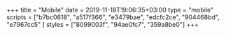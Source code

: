 +++
title = "Mobile"
date = 2019-11-18T19:06:35+03:00
type = "mobile"
scripts = ["b7bc0618", "a517f366", "e3479bae", "edcfc2ce", "904468bd",  "e7967cc5" ]
styles = ["8099003f", "94ae0fc7", "359a8be0"]
+++

